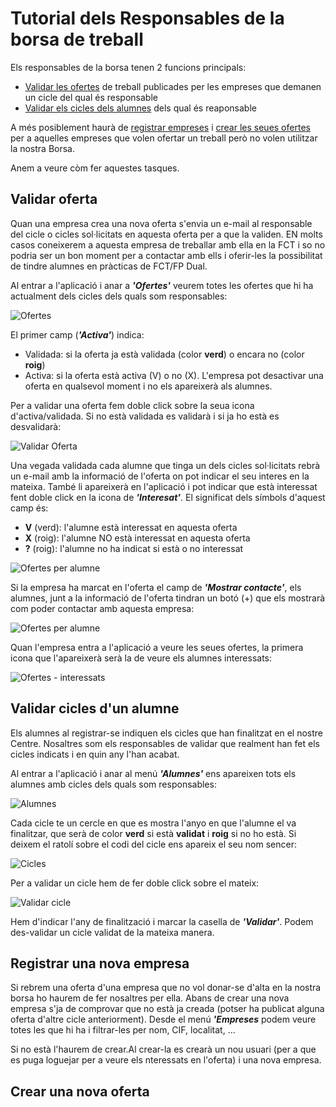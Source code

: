 # Tutorial dels Responsables de la borsa de treball
Els responsables de la borsa tenen 2 funcions principals:
- [Validar les ofertes](#validar-oferta) de treball publicades per les empreses que demanen un cicle del qual és responsable
- [Validar els cicles dels alumnes](#validar-cicles-dun-alumne) dels qual és reaponsable

A més posiblement haurà de [registrar empreses](#registrar-una-nova-empresa) i [crear les seues ofertes](#crear-una-nova-oferta) per a aquelles empreses que volen ofertar un treball però no volen utilitzar la nostra Borsa.

Anem a veure còm fer aquestes tasques.

## Validar oferta
Quan una empresa crea una nova oferta s'envia un e-mail al responsable del cicle o cicles sol·licitats en aquesta oferta per a que la validen. EN molts casos coneixerem a aquesta empresa de treballar amb ella en la FCT i so no podria ser un bon moment per a contactar amb ells i oferir-les la possibilitat de tindre alumnes en pràcticas de FCT/FP Dual.

Al entrar a l'aplicació i anar a **_'Ofertes'_** veurem totes les ofertes que hi ha actualment dels cicles dels quals som responsables:

![Ofertes](../img/ofertas.png)

El primer camp (**_'Activa'_**) indica:
- Validada: si la oferta ja està validada (color **verd**) o encara no (color **roig**)
- Activa: si la oferta està activa (V) o no (X). L'empresa pot desactivar una oferta en qualsevol moment i no els apareixerà als alumnes.

Per a validar una oferta fem doble click sobre la seua icona d'activa/validada. Si no està validada es validarà i si ja ho està es desvalidarà:

![Validar Oferta](../img/oferta-validar.png)

Una vegada validada cada alumne que tinga un dels cicles sol·licitats rebrà un e-mail amb la informació de l'oferta on pot indicar el seu interes en la mateixa. També li apareixerà en l'aplicació i pot indicar que està interessat fent doble click en la icona de **_'Interesat'_**. El significat dels símbols d'aquest camp és:
- **V** (verd): l'alumne està interessat en aquesta oferta
- **X** (roig): l'alumne NO està interessat en aquesta oferta
- **?** (roig): l'alumne no ha indicat si està o no interessat

![Ofertes per alumne](../img/ofertas-alumno.png)

Si la empresa ha marcat en l'oferta el camp de **_'Mostrar contacte'_**, els alumnes, junt a la informació de l'oferta tindran un botó (+) que els mostrarà com poder contactar amb aquesta empresa:

![Ofertes per alumne](../img/ofertas-alumno-mas.png)

Quan l'empresa entra a l'aplicació  a veure les seues ofertes, la primera icona que l'apareixerà serà la de veure els alumnes interessats:

![Ofertes - interessats](../img/ofertas-interesados.png)

## Validar cicles d'un alumne
Els alumnes al registrar-se indiquen els cicles que han finalitzat en el nostre Centre. Nosaltres som els responsables de validar que realment han fet els cicles indicats i en quin any l'han acabat.

Al entrar a l'aplicació i anar al menú **_'Alumnes'_** ens apareixen tots els alumnes amb cicles dels quals som responsables:

![Alumnes](../img/alumnos.png)

Cada cicle te un cercle en que es mostra l'anyo en que l'alumne el va finalitzar, que serà de color **verd** si està **validat** i **roig** si no ho està. Si deixem el ratolí sobre el codi del cicle ens apareix el seu nom sencer:

![Cicles](../img/ciclos.png)

Per a validar un cicle hem de fer doble click sobre el mateix:

![Validar cicle](../img/alumno-ciclo-validar.png)

Hem d'indicar l'any de finalització i marcar la casella de **_'Validar'_**. Podem des-validar un cicle validat de la mateixa manera.

## Registrar una nova empresa
Si rebrem una oferta d'una empresa que no vol donar-se d'alta en la nostra borsa ho haurem de fer nosaltres per ella. Abans de crear una nova empresa s'ja de comprovar que no està ja creada (potser ha publicat alguna oferta d'altre cicle anteriorment). Desde el menú **_'Empreses_** podem veure totes les que hi ha i filtrar-les per nom, CIF, localitat, ...

Si no està l'haurem de crear.Al crear-la es crearà un nou usuari (per a que es puga loguejar per a veure els nteressats en l'oferta) i una nova empresa.

## Crear una nova oferta

